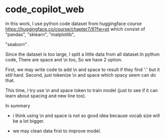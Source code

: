 # code_copilot_web

In this work, I use python code dataset from huggingface course https://huggingface.co/course/chapter7/6?fw=pt which consist of "pandas", "sklearn", "matplotlib", 

"seaborn" .

Since the dataset is too large, I split a little data from all dataset.In python code, There are space and \n too, So we have 2 option. 

First, we may write code to add \n and space to result if they find ':' but it still hard. Second, just tokenize \n and space which spacy seem can do that.

This time, I try use \n and space token to train model (just to see if it can learn about spacing and new line too).




In summary

 - i think using \n and space is not so good idea because vocab size will be a lot bigger.
 
 - we may clean data first to improve model.  
